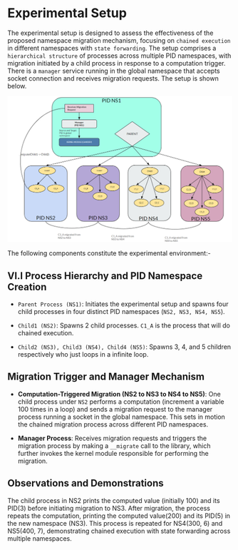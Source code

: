 # Experimental Setup

The experimental setup is designed to assess the effectiveness of the proposed namespace migration mechanism, focusing on ```chained execution``` in different namespaces with ```state forwarding```. The setup comprises a ```hierarchical structure``` of processes across multiple PID namespaces, with migration initiated by a child process in response to a computation trigger. There is a ```manager``` service running in the global namespace that accepts socket connection and receives migration requests. The setup is shown below. 

![exp](exp.png)


The following components constitute the experimental environment:-

## VI.I Process Hierarchy and PID Namespace Creation

* ```Parent Process (NS1)```: Initiates the experimental setup and spawns four child processes in four distinct PID namespaces (```NS2, NS3, NS4, NS5```).

* ```Child1 (NS2)```: Spawns 2 child processes. ```C1_A``` is the process that will do chained execution.

* ```Child2 (NS3), Child3 (NS4), Child4 (NS5)```: Spawns 3, 4, and 5 children respectively who just loops in a infinite loop.

## Migration Trigger and Manager Mechanism

* <b>Computation-Triggered Migration (NS2 to NS3 to NS4 to NS5)</b>: One child process under ```NS2``` performs a computation (increment a variable 100 times in a loop) and sends a migration request to the manager process running a socket in the global namespace. This sets in motion the chained migration process across different PID
namespaces.

* <b>Manager Process</b>: Receives migration requests and triggers the migration process by making a ```__migrate``` call to the library, which further invokes the kernel module responsible for performing the migration.

## Observations and Demonstrations
The child process in NS2 prints the computed value (initially 100) and its PID(3) before initiating migration to NS3. After migration, the process repeats the computation, printing the computed value(200)
and its PID(5) in the new namespace (NS3). This process is repeated for NS4(300, 6) and NS5(400, 7), demonstrating chained execution with state forwarding across multiple namespaces.